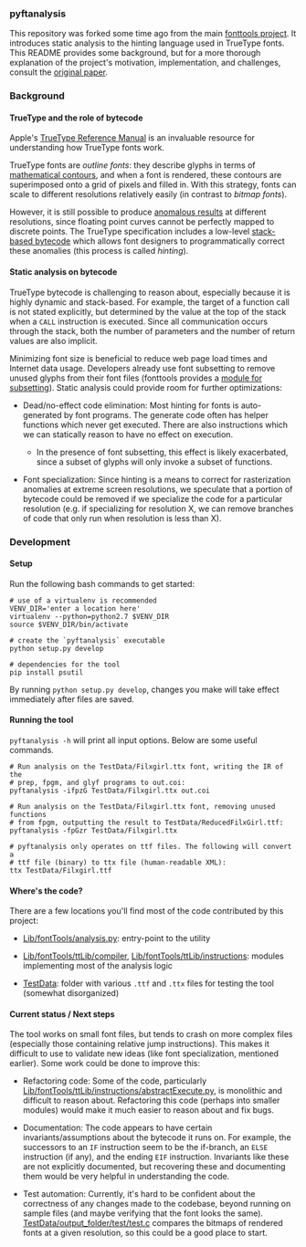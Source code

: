 ### pyftanalysis

This repository was forked some time ago from the main [fonttools project](https://github.com/fonttools/fonttools/). It introduces static analysis to the hinting language used in TrueType fonts. This README provides some background, but for a more thorough explanation of the project's motivation, implementation, and challenges, consult the [original paper](https://uwspace.uwaterloo.ca/handle/10012/9116).

### Background

#### TrueType and the role of bytecode

Apple's [TrueType Reference Manual](https://developer.apple.com/fonts/TrueType-Reference-Manual/) is an invaluable resource for understanding how TrueType fonts work.

TrueType fonts are *outline fonts*: they describe glyphs in terms of [mathematical contours](https://developer.apple.com/fonts/TrueType-Reference-Manual/RM01/Chap1.html#contours), and when a font is rendered, these contours are superimposed onto a grid of pixels and filled in. With this strategy, fonts can scale to different resolutions relatively easily (in contrast to *bitmap fonts*).

However, it is still possible to produce [anomalous results](https://developer.apple.com/fonts/TrueType-Reference-Manual/RM03/Chap3.html#rasterization) at different resolutions, since floating point curves cannot be perfectly mapped to discrete points. The TrueType specification includes a low-level [stack-based bytecode](https://developer.apple.com/fonts/TrueType-Reference-Manual/RM05/Chap5.html) which allows font designers to programmatically correct these anomalies (this process is called *hinting*).

#### Static analysis on bytecode

TrueType bytecode is challenging to reason about, especially because it is highly dynamic and stack-based. For example, the target of a function call is not stated explicitly, but determined by the value at the top of the stack when a `CALL` instruction is executed. Since all communication occurs through the stack, both the number of parameters and the number of return values are also implicit.

Minimizing font size is beneficial to reduce web page load times and Internet data usage. Developers already use font subsetting to remove unused glyphs from their font files (fonttools provides a [module for subsetting](https://github.com/fonttools/fonttools/tree/master/Lib/fontTools/subset)). Static analysis could provide room for further optimizations:

- Dead/no-effect code elimination: Most hinting for fonts is auto-generated by font programs. The generate code often has helper functions which never get executed. There are also instructions which we can statically reason to have no effect on execution.

  - In the presence of font subsetting, this effect is likely exacerbated, since a subset of glyphs will only invoke a subset of functions.

- Font specialization: Since hinting is a means to correct for rasterization anomalies at extreme screen resolutions, we speculate that a portion of bytecode could be removed if we specialize the code for a particular resolution (e.g. if specializing for resolution X, we can remove branches of code that only run when resolution is less than X).

### Development

#### Setup

Run the following bash commands to get started:
```
# use of a virtualenv is recommended
VENV_DIR='enter a location here'
virtualenv --python=python2.7 $VENV_DIR
source $VENV_DIR/bin/activate

# create the `pyftanalysis` executable
python setup.py develop

# dependencies for the tool
pip install psutil
```

By running `python setup.py develop`, changes you make will take effect immediately after files are saved.

#### Running the tool

`pyftanalysis -h` will print all input options. Below are some useful commands.

```
# Run analysis on the TestData/Filxgirl.ttx font, writing the IR of the
# prep, fpgm, and glyf programs to out.coi:
pyftanalysis -ifpzG TestData/Filxgirl.ttx out.coi

# Run analysis on the TestData/Filxgirl.ttx font, removing unused functions
# from fpgm, outputting the result to TestData/ReducedFilxGirl.ttf:
pyftanalysis -fpGzr TestData/Filxgirl.ttx

# pyftanalysis only operates on ttf files. The following will convert a
# ttf file (binary) to ttx file (human-readable XML):
ttx TestData/Filxgirl.ttf
```

#### Where's the code?

There are a few locations you'll find most of the code contributed by this project:

- [Lib/fontTools/analysis.py](Lib/fontTools/analysis.py): entry-point to the utility

- [Lib/fontTools/ttLib/compiler](Lib/fontTools/ttLib/compiler), [Lib/fontTools/ttLib/instructions](Lib/fontTools/ttLib/instructions): modules implementing most of the analysis logic

- [TestData](TestData): folder with various `.ttf` and `.ttx` files for testing the tool (somewhat disorganized)

#### Current status / Next steps

The tool works on small font files, but tends to crash on more complex files (especially those containing relative jump instructions). This makes it difficult to use to validate new ideas (like font specialization, mentioned earlier). Some work could be done to improve this:

- Refactoring code: Some of the code, particularly [Lib/fontTools/ttLib/instructions/abstractExecute.py](Lib/fontTools/ttLib/instructions/abstractExecute.py), is monolithic and difficult to reason about. Refactoring this code (perhaps into smaller modules) would make it much easier to reason about and fix bugs.

- Documentation: The code appears to have certain invariants/assumptions about the bytecode it runs on. For example, the successors to an `IF` instruction seem to be the if-branch, an `ELSE` instruction (if any), and the ending `EIF` instruction. Invariants like these are not explicitly documented, but recovering these and documenting them would be very helpful in understanding the code.

- Test automation: Currently, it's hard to be confident about the correctness of any changes made to the codebase, beyond running on sample files (and maybe verifying that the font looks the same). [TestData/output_folder/test/test.c](TestData/output_folder/test/test.c) compares the bitmaps of rendered fonts at a given resolution, so this could be a good place to start.
